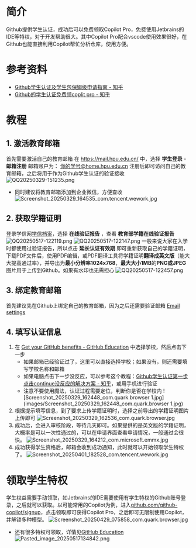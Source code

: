 # 简介
  Github提供学生认证，成功后可以免费领取Copilot Pro，免费使用Jetbrains的IDE等特权，对于开发帮助很大。其中Copilot Pro配合vscode使用效果很好，在Github也能直接利用Copilot帮忙分析仓库，使用方便。
# 参考资料
- [Github学生认证及学生包保姆级申请指南 - 知乎](https://zhuanlan.zhihu.com/p/578964972)
- [Github的学生认证免费领coplit pro - 知乎](https://zhuanlan.zhihu.com/p/29735660108)
# 教程
## 1. 激活教育邮箱
首先需要激活自己的教育邮箱
在 https://mail.hpu.edu.cn/ 中，选择 **学生登录** - **邮箱注册**
邮箱账户为： 你的学号@home.hpu.edu.cn
注册后即可访问自己的教育邮箱，之后将用于作为Github学生认证的验证接收
![QQ20250329-151235.png](images/QQ20250329-151235.png)
- 同时建议将教育邮箱添加到企业微信，方便查收
![Screenshot_20250329_164535_com.tencent.wework.jpg](images/Screenshot_20250329_164535_com.tencent.wework.jpg)
## 2. 获取学籍证明
登录学信网[学信档案](https://my.chsi.com.cn/archive/index.action)，选择 **在线验证报告** ，查看 **教育部学籍在线验证报告**
![QQ20250517-122119.png](images/QQ20250517-122119.png)
![QQ20250517-122147.png](images/QQ20250517-122147.png)
一般来说大家在入学时都使用过验证报告，所以点击 **延长认证有效期** 即可重新获取自己的学籍证明，下载PDF文件后，使用PDF编辑，或PDF翻译工具将学籍证明**翻译成英文版**（能大大提高通过率），并导出为**最小分辨率1024x768**，**最大大小1MB**的**PNG或JPEG**图片用于上传到Github。如果有水印也无需担心
![QQ20250517-122457.png](images/QQ20250517-122457.png)
## 3. 绑定教育邮箱
首先建议先在Github上绑定自己的教育邮箱，因为之后还需要验证邮箱
[Email settings](https://github.com/settings/emails)
## 4. 填写认证信息
1. 在 [Get your GitHub benefits - GitHub Education](https://education.github.com/discount_requests/application) 中选择学校，然后点击下一步
	- 如果邮箱已经验证过了，这里可以直接选择学校；如果没有，则还需要填写学校名称和邮箱
	- 如果电脑点击下一步没反应，可以参考这个教程：[Github学生认证第一步点击continue没反应的解决方案 - 知乎](https://zhuanlan.zhihu.com/p/643398611)，或用手机进行验证
	- 注意不要使用魔法，认证过程需要定位，判断你是否在学校内
![Screenshot_20250329_162448_com.quark.browser 1.jpg](images/Screenshot_20250329_162448_com.quark.browser 1.jpg)
2. 根据提示填写信息，到了要求上传学籍证明时，选择之前导出的学籍证明图片上传即可
![Screenshot_20250329_162536_com.quark.browser.jpg](images/Screenshot_20250329_162536_com.quark.browser.jpg)
3. 成功后，会进入审核阶段，等待几天即可。如果提供的是英文版的学籍证明，大概率是可以一次性通过的，可以在申请界面查看申请情况，一般通过会很快。
![Screenshot_20250329_164212_com.microsoft.emmx.jpg](images/Screenshot_20250329_164212_com.microsoft.emmx.jpg)
4. 成功获得学生资格后，邮箱会收到成功通知，此时就可以开始领取学生特权了。
![Screenshot_20250401_182528_com.tencent.wework.jpg](images/Screenshot_20250401_182528_com.tencent.wework.jpg)
# 领取学生特权
学生权益需要手动领取，如Jetbrains的IDE需要使用有学生特权的Github账号登录，之后就可以获取。以可能常用的Copilot为例，进入[github.com/github-copilot/signup](https://github.com/github-copilot/signup)，点击领取即可获得Copilot Pro，之后即可无限制使用Copilot，并解锁多种模型。
![Screenshot_20250429_075858_com.quark.browser.jpg](images/Screenshot_20250429_075858_com.quark.browser.jpg)
- 还有很多特权可领取，详情见[GitHub Education](https://education.github.com/learner/learn)
![Pasted_image_20250517134842.png](images/Pasted_image_20250517134842.png)